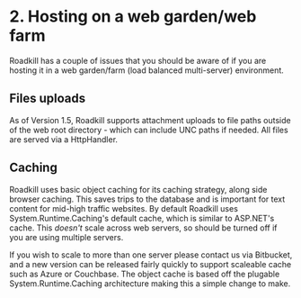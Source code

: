 # 2. Hosting on a web garden/web farm

Roadkill has a couple of issues that you should be aware of if you are hosting it in a web garden/farm (load balanced multi-server) environment.

## Files uploads
As of Version 1.5, Roadkill supports attachment uploads to file paths outside of the web root directory - which can include UNC paths if needed. All files are served via a HttpHandler.

## Caching
Roadkill uses basic object caching for its caching strategy, along side browser caching. This saves trips to the database and is important for text content for mid-high traffic websites. By default Roadkill uses System.Runtime.Caching's default cache, which is similar to ASP.NET's cache. This *doesn't* scale across web servers, so should be turned off if you are using multiple servers.

If you wish to scale to more than one server please contact us via Bitbucket, and a new version can be released fairly quickly to support scaleable cache such as Azure or Couchbase. The object cache is based off the plugable System.Runtime.Caching architecture making this a simple change to make. 
<div style="page-break-after:always"></div>